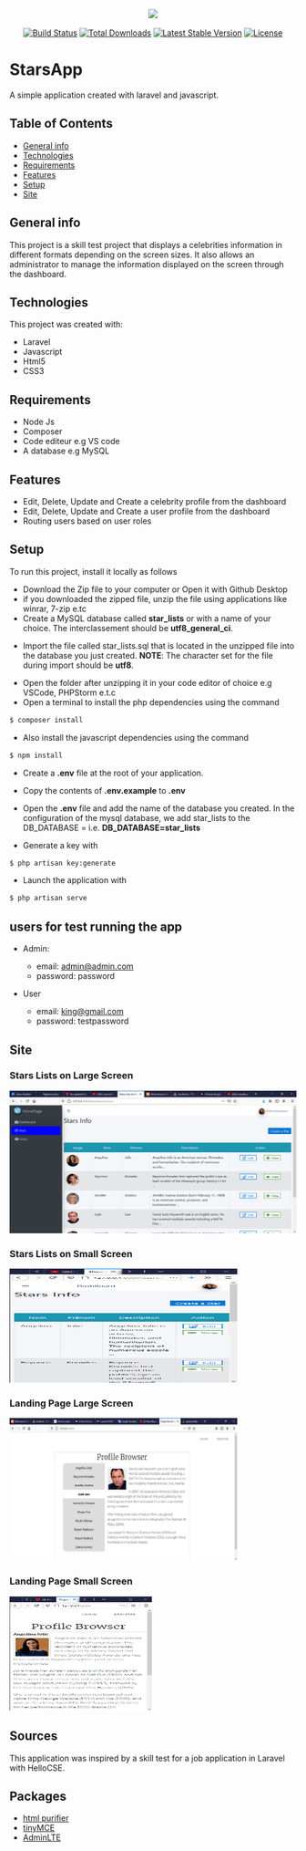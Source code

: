 <p align="center"><a href="https://laravel.com" target="_blank"><img src="https://raw.githubusercontent.com/laravel/art/master/logo-lockup/5%20SVG/2%20CMYK/1%20Full%20Color/laravel-logolockup-cmyk-red.svg" width="400"></a></p>

<p align="center">
<a href="https://travis-ci.org/laravel/framework"><img src="https://travis-ci.org/laravel/framework.svg" alt="Build Status"></a>
<a href="https://packagist.org/packages/laravel/framework"><img src="https://poser.pugx.org/laravel/framework/d/total.svg" alt="Total Downloads"></a>
<a href="https://packagist.org/packages/laravel/framework"><img src="https://poser.pugx.org/laravel/framework/v/stable.svg" alt="Latest Stable Version"></a>
<a href="https://packagist.org/packages/laravel/framework"><img src="https://poser.pugx.org/laravel/framework/license.svg" alt="License"></a>
</p>

# StarsApp

A simple application created with laravel and javascript.

## Table of Contents

-   [General info](#general-info)
-   [Technologies](#technologies)
-   [Requirements](#requirements)
-   [Features](#features)
-   [Setup](#setup)
-   [Site](#site)

## General info

This project is a skill test project that displays a celebrities information in different formats depending on the screen sizes. It also allows an administrator to manage the information displayed on the screen through the dashboard.

## Technologies

This project was created with:

-   Laravel
-   Javascript
-   Html5
-   CSS3

## Requirements

-   Node Js
-   Composer
-   Code editeur e.g VS code
-   A database e.g MySQL

## Features

-   Edit, Delete, Update and Create a celebrity profile from the dashboard
-   Edit, Delete, Update and Create a user profile from the dashboard
-   Routing users based on user roles

## Setup

To run this project, install it locally as follows

-   Download the Zip file to your computer or Open it with Github Desktop
-   if you downloaded the zipped file, unzip the file using applications like winrar, 7-zip e.tc
-   Create a MySQL database called **star_lists** or with a name of your choice.
    The interclassement should be **utf8_general_ci**.

*   Import the file called star_lists.sql that is located in the unzipped file into the database you just created.
    **NOTE**: The character set for the file during import should be **utf8**.

-   Open the folder after unzipping it in your code editor of choice e.g VSCode, PHPStorm e.t.c
-   Open a terminal to install the php dependencies using the command

```bash
$ composer install
```

-   Also install the javascript dependencies using the command

```bash
$ npm install
```

-   Create a **.env** file at the root of your application.

-   Copy the contents of **.env.example** to **.env**

-   Open the **.env** file and add the name of the database you created. In the configuration of the mysql database, we add star_lists to the DB_DATABASE =
    i.e. **DB_DATABASE=star_lists**

-   Generate a key with

```bash
$ php artisan key:generate
```

-   Launch the application with

```bash
$ php artisan serve
```

## users for test running the app

-   Admin:

    -   email: admin@admin.com
    -   password: password

-   User
    -   email: king@gmail.com
    -   password: testpassword

## Site

### Stars Lists on Large Screen

<img src="./application_captures/stars_lists_large_screen.png" alt="stars lists in dashboard" width="600" height="250"/>

### Stars Lists on Small Screen

<img src="./application_captures/stars_lists_small_screen.png" alt="stars lists in dashboard" width="400" height="200"/>

### Landing Page Large Screen

<img src="./application_captures/landing_page_big_screen.png" alt="stars lists in dashboard" width="400" height="250"/>

### Landing Page Small Screen

<img src="./application_captures/landing_page_small_screen.png" alt="stars lists in dashboard" width="250" height="200"/>

## Sources

This application was inspired by a skill test for a job application in Laravel with HelloCSE.

## Packages

-   [html purifier](https://github.com/mewebstudio/Purifier)
-   [tinyMCE](https://www.tiny.cloud/)
-   [AdminLTE](https://github.com/ColorlibHQ/AdminLTE)
